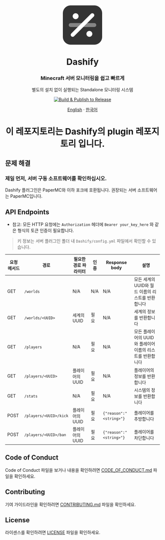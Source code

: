 <p align="center">
  <img width="128" align="center" src="https://github.com/MC-Dashify/plugin/blob/master/.github/assets/logo-512.png">
</p>
<h1 align="center">Dashify</h1>
<h3 align="center">Minecraft 서버 모니터링을 쉽고 빠르게</h3>
<p align="center">별도의 설치 없이 실행되는 Standalone 모니터링 시스템</p>
<p align="center">
  <a href="https://github.com/MC-Dashify/plugin/actions/workflows/main.yml">
    <img src="https://github.com/MC-Dashify/plugin/actions/workflows/main.yml/badge.svg" alt="Build & Publish to Release" />
  </a>
</p>

<p align="center"><a href="https://github.com/MC-Dashify/plugin/blob/master/README.md">English</a> · <a href="https://github.com/MC-Dashify/plugin/blob/master/.github/documents/README.ko_KR.md">한국어</a></p>

<h1 align="center">이 레포지토리는 Dashify의 plugin 레포지토리 입니다.</h1>

## 문제 해결

### 제일 먼저, 서버 구동 소프트웨어를 확인하십시오.
Dashify 플러그인은 PaperMC와 이하 포크에 호환됩니다. 권장되는 서버 소프트웨어는 PaperMC입니다.

## API Endpoints
-   참고: 모든 HTTP 요청에는 `Authorization` 헤더에 `Bearer your_key_here` 와 같은 형식의 토큰 인증이 필요합니다.
  >   키 정보는 서버 플러그인 폴더 내 `Dashify/config.yml` 파일에서 확인할 수 있습니다.

| 요청 메서드 | 경로                     | 필요한 경로 파라미터 | 인증  | Response body           | 설명                                 |
| ------ | ---------------------- | ----------- | --- | ----------------------- | ---------------------------------- |
| GET    | `/worlds`              | N/A         | N/A | N/A                     | 모든 세계의 UUID와 월드 이름의 리스트를 반환합니다     |
| GET    | `/worlds/<UUID>`       | 세계의 UUID    | 필요  | N/A                     | 세계의 정보를 반환합니다                      |
| GET    | `/players`             | N/A         | 필요  | N/A                     | 모든 플레이어의 UUID와 플레이어 이름의 리스트를 반환합니다 |
| GET    | `/players/<UUID>`      | 플레이어의 UUID  | 필요  | N/A                     | 플레이어의 정보를 반환합니다                    |
| GET    | `/stats`               | N/A         | 필요  | N/A                     | 시스템의 정보를 반환합니다                     |
| POST   | `/players/<UUID>/kick` | 플레이어의 UUID  | 필요  | `{"reason":"<string>"}` | 플레이어를 추방합니다                        |
| POST   | `/players/<UUID>/ban`  | 플레이어의 UUID  | 필요  | `{"reason":"<string>"}` | 플레이어를 차단합니다                        |

## Code of Conduct

Code of Conduct 파일을 보거나 내용을 확인하려면 [CODE_OF_CONDUCT.md](https://github.com/MC-Dashify/plugin/blob/master/.github/documents/CODE_OF_CONDUCT.ko_KR.md) 파일을 확인하세요.

## Contributing

기여 가이드라인을 확인하려면 [CONTRIBUTING.md](https://github.com/MC-Dashify/plugin/blob/master/.github/documents/CONTRIBUTING.ko_KR.md) 파일을 확인하세요.

## License

라이센스를 확인하려면 [LICENSE](https://github.com/MC-Dashify/plugin/blob/master/LICENSE) 파일을 확인하세요.
